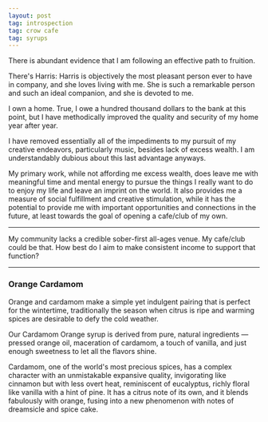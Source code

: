 ```yaml
---
layout: post
tag: introspection
tag: crow cafe
tag: syrups
---
```


There is abundant evidence that I am following an effective path to fruition.

There's Harris: Harris is objectively the most pleasant person ever to have in 
company, and she loves living with me. She is such a remarkable person and such
an ideal companion, and she is devoted to me. 

I own a home. True, I owe a hundred thousand dollars to the bank at this point,
but I have methodically improved the quality and security of my home year after
year.

I have removed essentially all of the impediments to my pursuit of my creative
endeavors, particularly music, besides lack of excess wealth. I am
understandably dubious about this last advantage anyways.

My primary work, while not affording me excess wealth, does leave me with 
meaningful time and mental energy to pursue the things I really want to do to 
enjoy my life and leave an imprint on the world. It also provides me a measure
of social fulfillment and creative stimulation, while it has the potential to
provide me with important opportunities and connections in the future, at least
towards the goal of opening a cafe/club of my own.

---

My community lacks a credible sober-first all-ages venue. My cafe/club could 
be that. How best do I aim to make consistent income to support that function?

---

### Orange Cardamom ###

Orange and cardamom make a simple yet indulgent pairing that is perfect for the
wintertime, traditionally the season when citrus is ripe and warming spices are
desirable to defy the cold weather.

Our Cardamom Orange syrup is derived from pure, natural ingredients — 
pressed orange oil, maceration of cardamom, a touch of vanilla, and just enough 
sweetness to let all the flavors shine.

Cardamom, one of the world's most precious spices, has a complex character with
an unmistakable expansive quality, invigorating like cinnamon but with less
overt heat, reminiscent of eucalyptus, richly floral like vanilla with a hint of 
pine. It has a citrus note of its own, and it blends fabulously with orange,
fusing into a new phenomenon with notes of dreamsicle and spice cake.